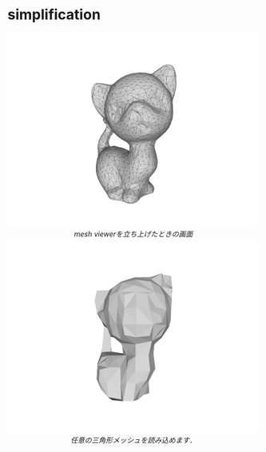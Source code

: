 # simplification
<p align="center">
  <img src="image/QEMsimplification100.png" width="800">
  <br>
  <em>mesh viewerを立ち上げたときの画面</em>
  <img src="image/vertexClustering00.png" width="800">
  <br>
  <em>任意の三角形メッシュを読み込めます．</em>
</p>
